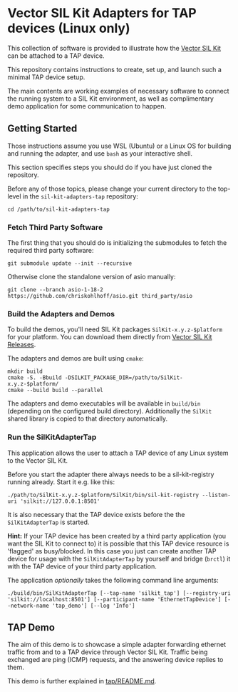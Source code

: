 # Vector SIL Kit Adapters for TAP devices (Linux only)
This collection of software is provided to illustrate how the [Vector SIL Kit](https://github.com/vectorgrp/sil-kit/)
can be attached to a TAP device.

This repository contains instructions to create, set up, and launch such a minimal TAP device setup.

The main contents are working examples of necessary software to connect the running system to a SIL Kit environment,
as well as complimentary demo application for some communication to happen.

## Getting Started
Those instructions assume you use WSL (Ubuntu) or a Linux OS for building and running the adapter, and use ``bash`` as your interactive
shell.

This section specifies steps you should do if you have just cloned the repository.

Before any of those topics, please change your current directory to the top-level in the ``sil-kit-adapters-tap``
repository:

    cd /path/to/sil-kit-adapters-tap

### Fetch Third Party Software
The first thing that you should do is initializing the submodules to fetch the required third party software:

    git submodule update --init --recursive

Otherwise clone the standalone version of asio manually:

    git clone --branch asio-1-18-2 https://github.com/chriskohlhoff/asio.git third_party/asio

### Build the Adapters and Demos
To build the demos, you'll need SIL Kit packages ``SilKit-x.y.z-$platform`` for your platform. You can download them directly from [Vector SIL Kit Releases](https://github.com/vectorgrp/sil-kit/releases).

The adapters and demos are built using ``cmake``:

    mkdir build
    cmake -S. -Bbuild -DSILKIT_PACKAGE_DIR=/path/to/SilKit-x.y.z-$platform/
    cmake --build build --parallel

The adapters and demo executables will be available in ``build/bin`` (depending on the configured build directory).
Additionally the ``SilKit`` shared library is copied to that directory automatically.

### Run the SilKitAdapterTap
This application allows the user to attach a TAP device of any Linux system to the Vector SIL Kit.

Before you start the adapter there always needs to be a sil-kit-registry running already. Start it e.g. like this:

    ./path/to/SilKit-x.y.z-$platform/SilKit/bin/sil-kit-registry --listen-uri 'silkit://127.0.0.1:8501'

It is also necessary that the TAP device exists before the the ``SilKitAdapterTap`` is started. 

**Hint:** If your TAP device has been created by a third party application (you want the SIL Kit to connect to) it is possible that this TAP device resource is 'flagged' as busy/blocked. In this case you just can create another TAP device for usage with the ``SilKitAdapterTap`` by yourself and bridge (``brctl``) it with the TAP device of your third party application.

The application *optionally* takes the following command line arguments:

    ./build/bin/SilKitAdapterTap [--tap-name 'silkit_tap'] [--registry-uri 'silkit://localhost:8501'] [--participant-name 'EthernetTapDevice'] [--network-name 'tap_demo'] [--log 'Info']


## TAP Demo
The aim of this demo is to showcase a simple adapter forwarding ethernet traffic from and to a TAP device through
Vector SIL Kit. Traffic being exchanged are ping (ICMP) requests, and the answering device replies to them.

This demo is further explained in [tap/README.md](tap/README.md).

